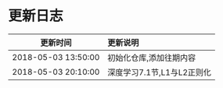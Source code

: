 # 更新日志

|更新时间|更新说明|
|:-:|:--|
|2018-05-03 13:50:00|初始化仓库,添加往期内容|
|2018-05-03 20:10:00|深度学习7.1节,L1与L2正则化|